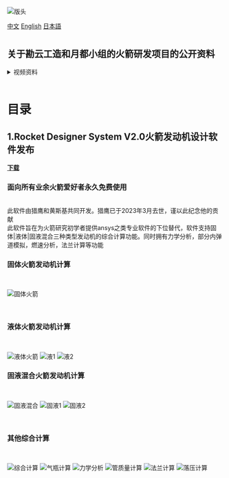 ![版头](https://github.com/Kanyon-industries/Rocket/assets/57067525/6e2cb0eb-2c65-4690-af21-c2a6f7591098)

[中文](README.md "中文") [English](eng-README.md "English") [日本語](jp-README.md "日本語")

#

## 关于勘云工造和月都小组的火箭研发项目的公开资料
<details>
<summary>视频资料</summary>
【RD-01】500N发烟硝酸-Tonka250液体火箭发动机  →  https://www.bilibili.com/video/BV1CW411C7Dg
<br>
【RD-02】2000N液氧-煤油液体火箭发动机  →  https://www.bilibili.com/video/BV17J411b7Tz
</details>

<br>

# 目录
## 1.Rocket Designer System V2.0火箭发动机设计软件发布
**[下载](https://github.com/Kanyon-industries/Rocket/releases/download/RDS/Rocket.Designer.System.zip)**
<br>
### 面向所有业余火箭爱好者永久免费使用
<br>
此软件由猎鹰和黄斯基共同开发。猎鹰已于2023年3月去世，谨以此纪念他的贡献
<br>
此软件旨在为火箭研究初学者提供ansys之类专业软件的下位替代，软件支持固体|液体|固液混合三种类型发动机的综合计算功能。同时拥有力学分析，部分内弹道模拟，燃速分析，法兰计算等功能
<br>

### 固体火箭发动机计算
<br>

![固体火箭](https://github.com/Kanyon-industries/Rocket/assets/57067525/c2335d6c-0698-49b4-8769-c6bfdf08d1f8)

<br>

### 液体火箭发动机计算
<br>

![液体火箭](https://github.com/Kanyon-industries/Rocket/assets/57067525/504e83a1-7a5b-41b9-a5af-1c1d027cb14c)
![液1](https://github.com/Kanyon-industries/Rocket/assets/57067525/e02f44f5-075d-434b-8181-e12b07ecb59d)
![液2](https://github.com/Kanyon-industries/Rocket/assets/57067525/2e27f5d9-5f39-4771-94a4-266b8ecc698e)


### 固液混合火箭发动机计算
<br>

![固液混合](https://github.com/Kanyon-industries/Rocket/assets/57067525/269648d0-714f-4ee7-bf35-52a5d058782e)
![固液1](https://github.com/Kanyon-industries/Rocket/assets/57067525/30723908-1b0d-4fb8-bbf5-7678e311a6f1)
![固液2](https://github.com/Kanyon-industries/Rocket/assets/57067525/0bd94fe6-2305-4174-a8bc-ac09cd73d77f)

<br>

### 其他综合计算
<br>

![综合计算](https://github.com/Kanyon-industries/Rocket/assets/57067525/bdc33717-64c0-4db2-9ab3-4c8a2a877fe3)
![气瓶计算](https://github.com/Kanyon-industries/Rocket/assets/57067525/2a5ea54a-b231-45a5-b19d-eecd199c0d5d)
![力学分析](https://github.com/Kanyon-industries/Rocket/assets/57067525/5c2346a4-39ca-45c9-a62d-9eed98c891da)
![管质量计算](https://github.com/Kanyon-industries/Rocket/assets/57067525/22551612-345c-4c67-9569-dac34e7a3092)
![法兰计算](https://github.com/Kanyon-industries/Rocket/assets/57067525/2595402b-efed-48fd-9d96-e28cd3addeb0)
![落压计算](https://github.com/Kanyon-industries/Rocket/assets/57067525/a6536367-d322-45ef-b3b7-5ce9f31594dc)
































